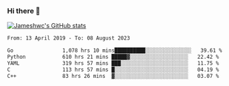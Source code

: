 ### Hi there 👋

[![Jameshwc's GitHub stats](https://github-readme-stats.vercel.app/api?username=jameshwc)](https://github.com/anuraghazra/github-readme-stats)

<!--START_SECTION:waka-->

```txt
From: 13 April 2019 - To: 08 August 2023

Go                1,078 hrs 10 mins██████████░░░░░░░░░░░░░░░   39.61 %
Python            610 hrs 21 mins █████▓░░░░░░░░░░░░░░░░░░░   22.42 %
YAML              319 hrs 57 mins ███░░░░░░░░░░░░░░░░░░░░░░   11.75 %
C                 113 hrs 57 mins █░░░░░░░░░░░░░░░░░░░░░░░░   04.19 %
C++               83 hrs 26 mins  ▓░░░░░░░░░░░░░░░░░░░░░░░░   03.07 %
```

<!--END_SECTION:waka-->